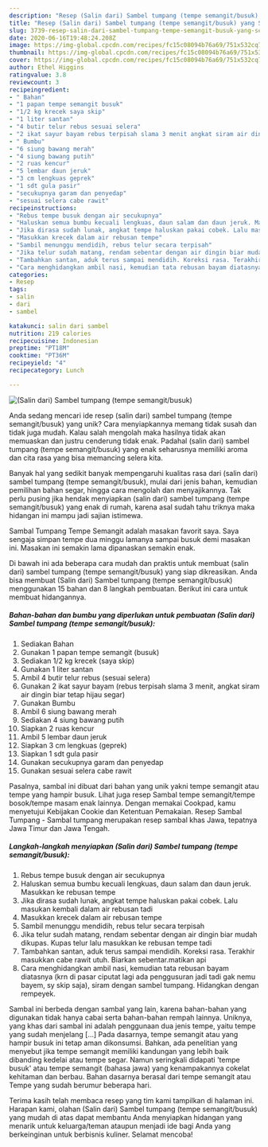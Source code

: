 ```yaml
---
description: "Resep (Salin dari) Sambel tumpang (tempe semangit/busuk) yang Sempurna"
title: "Resep (Salin dari) Sambel tumpang (tempe semangit/busuk) yang Sempurna"
slug: 3739-resep-salin-dari-sambel-tumpang-tempe-semangit-busuk-yang-sempurna
date: 2020-06-16T19:48:24.208Z
image: https://img-global.cpcdn.com/recipes/fc15c08094b76a69/751x532cq70/salin-dari-sambel-tumpang-tempe-semangitbusuk-foto-resep-utama.jpg
thumbnail: https://img-global.cpcdn.com/recipes/fc15c08094b76a69/751x532cq70/salin-dari-sambel-tumpang-tempe-semangitbusuk-foto-resep-utama.jpg
cover: https://img-global.cpcdn.com/recipes/fc15c08094b76a69/751x532cq70/salin-dari-sambel-tumpang-tempe-semangitbusuk-foto-resep-utama.jpg
author: Ethel Higgins
ratingvalue: 3.8
reviewcount: 3
recipeingredient:
- " Bahan"
- "1 papan tempe semangit busuk"
- "1/2 kg krecek saya skip"
- "1 liter santan"
- "4 butir telur rebus sesuai selera"
- "2 ikat sayur bayam rebus terpisah slama 3 menit angkat siram air dingin biar tetap hijau segar"
- " Bumbu"
- "6 siung bawang merah"
- "4 siung bawang putih"
- "2 ruas kencur"
- "5 lembar daun jeruk"
- "3 cm lengkuas geprek"
- "1 sdt gula pasir"
- "secukupnya garam dan penyedap"
- "sesuai selera cabe rawit"
recipeinstructions:
- "Rebus tempe busuk dengan air secukupnya"
- "Haluskan semua bumbu kecuali lengkuas, daun salam dan daun jeruk. Masukkan ke rebusan tempe"
- "Jika dirasa sudah lunak, angkat tempe haluskan pakai cobek. Lalu masukan kembali dalam air rebusan tadi"
- "Masukkan krecek dalam air rebusan tempe"
- "Sambil menunggu mendidih, rebus telur secara terpisah"
- "Jika telur sudah matang, rendam sebentar dengan air dingin biar mudah dikupas. Kupas telur lalu masukkan ke rebusan tempe tadi"
- "Tambahkan santan, aduk terus sampai mendidih. Koreksi rasa. Terakhir masukkan cabe rawit utuh. Biarkan sebentar.matikan api"
- "Cara menghidangkan ambil nasi, kemudian tata rebusan bayam diatasnya (krn di pasar ciputat lagi ada penggusuran jadi tadi gak nemu bayem, sy skip saja), siram dengan sambel tumpang. Hidangkan dengan rempeyek."
categories:
- Resep
tags:
- salin
- dari
- sambel

katakunci: salin dari sambel 
nutrition: 219 calories
recipecuisine: Indonesian
preptime: "PT18M"
cooktime: "PT36M"
recipeyield: "4"
recipecategory: Lunch

---
```



![(Salin dari) Sambel tumpang (tempe semangit/busuk)](https://img-global.cpcdn.com/recipes/fc15c08094b76a69/751x532cq70/salin-dari-sambel-tumpang-tempe-semangitbusuk-foto-resep-utama.jpg)

Anda sedang mencari ide resep (salin dari) sambel tumpang (tempe semangit/busuk) yang unik? Cara menyiapkannya memang tidak susah dan tidak juga mudah. Kalau salah mengolah maka hasilnya tidak akan memuaskan dan justru cenderung tidak enak. Padahal (salin dari) sambel tumpang (tempe semangit/busuk) yang enak seharusnya memiliki aroma dan cita rasa yang bisa memancing selera kita.

Banyak hal yang sedikit banyak mempengaruhi kualitas rasa dari (salin dari) sambel tumpang (tempe semangit/busuk), mulai dari jenis bahan, kemudian pemilihan bahan segar, hingga cara mengolah dan menyajikannya. Tak perlu pusing jika hendak menyiapkan (salin dari) sambel tumpang (tempe semangit/busuk) yang enak di rumah, karena asal sudah tahu triknya maka hidangan ini mampu jadi sajian istimewa.

Sambal Tumpang Tempe Semangit adalah masakan favorit saya. Saya sengaja simpan tempe dua minggu lamanya sampai busuk demi masakan ini. Masakan ini semakin lama dipanaskan semakin enak.


Di bawah ini ada beberapa cara mudah dan praktis untuk membuat (salin dari) sambel tumpang (tempe semangit/busuk) yang siap dikreasikan. Anda bisa membuat (Salin dari) Sambel tumpang (tempe semangit/busuk) menggunakan 15 bahan dan 8 langkah pembuatan. Berikut ini cara untuk membuat hidangannya.

<!--inarticleads1-->

##### Bahan-bahan dan bumbu yang diperlukan untuk pembuatan (Salin dari) Sambel tumpang (tempe semangit/busuk):

1. Sediakan  Bahan
1. Gunakan 1 papan tempe semangit (busuk)
1. Sediakan 1/2 kg krecek (saya skip)
1. Gunakan 1 liter santan
1. Ambil 4 butir telur rebus (sesuai selera)
1. Gunakan 2 ikat sayur bayam (rebus terpisah slama 3 menit, angkat siram air dingin biar tetap hijau segar)
1. Gunakan  Bumbu
1. Ambil 6 siung bawang merah
1. Sediakan 4 siung bawang putih
1. Siapkan 2 ruas kencur
1. Ambil 5 lembar daun jeruk
1. Siapkan 3 cm lengkuas (geprek)
1. Siapkan 1 sdt gula pasir
1. Gunakan secukupnya garam dan penyedap
1. Gunakan sesuai selera cabe rawit


Pasalnya, sambal ini dibuat dari bahan yang unik yakni tempe semangit atau tempe yang hampir busuk. Lihat juga resep Sambal tempe semangit/tempe bosok/tempe masam enak lainnya. Dengan memakai Cookpad, kamu menyetujui Kebijakan Cookie dan Ketentuan Pemakaian. Resep Sambal Tumpang - Sambal tumpang merupakan resep sambal khas Jawa, tepatnya Jawa Timur dan Jawa Tengah. 

<!--inarticleads2-->

##### Langkah-langkah menyiapkan (Salin dari) Sambel tumpang (tempe semangit/busuk):

1. Rebus tempe busuk dengan air secukupnya
1. Haluskan semua bumbu kecuali lengkuas, daun salam dan daun jeruk. Masukkan ke rebusan tempe
1. Jika dirasa sudah lunak, angkat tempe haluskan pakai cobek. Lalu masukan kembali dalam air rebusan tadi
1. Masukkan krecek dalam air rebusan tempe
1. Sambil menunggu mendidih, rebus telur secara terpisah
1. Jika telur sudah matang, rendam sebentar dengan air dingin biar mudah dikupas. Kupas telur lalu masukkan ke rebusan tempe tadi
1. Tambahkan santan, aduk terus sampai mendidih. Koreksi rasa. Terakhir masukkan cabe rawit utuh. Biarkan sebentar.matikan api
1. Cara menghidangkan ambil nasi, kemudian tata rebusan bayam diatasnya (krn di pasar ciputat lagi ada penggusuran jadi tadi gak nemu bayem, sy skip saja), siram dengan sambel tumpang. Hidangkan dengan rempeyek.


Sambal ini berbeda dengan sambal yang lain, karena bahan-bahan yang digunakan tidak hanya cabai serta bahan-bahan rempah lainnya. Uniknya, yang khas dari sambal ini adalah penggunaan dua jenis tempe, yaitu tempe yang sudah menjelang […] Pada dasarnya, tempe semangit atau yang hampir busuk ini tetap aman dikonsumsi. Bahkan, ada penelitian yang menyebut jika tempe semangit memiliki kandungan yang lebih baik dibanding kedelai atau tempe segar. Namun seringkali didapati &#39;tempe busuk&#39; atau tempe semangit (bahasa jawa) yang kenampakannya cokelat kehitaman dan berbau. Bahan dasarnya berasal dari tempe semangit atau Tempe yang sudah berumur beberapa hari. 

Terima kasih telah membaca resep yang tim kami tampilkan di halaman ini. Harapan kami, olahan (Salin dari) Sambel tumpang (tempe semangit/busuk) yang mudah di atas dapat membantu Anda menyiapkan hidangan yang menarik untuk keluarga/teman ataupun menjadi ide bagi Anda yang berkeinginan untuk berbisnis kuliner. Selamat mencoba!
